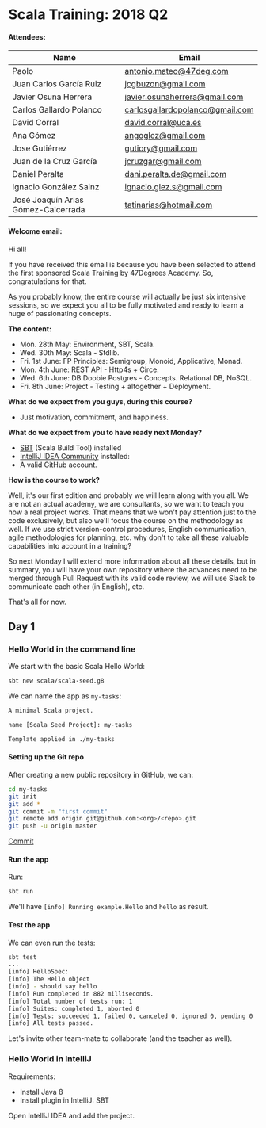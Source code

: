 # Scala Training: 2018 Q2

#### Attendees:

| Name | Email |
|--------|--------|
| Paolo | antonio.mateo@47deg.com |
| Juan Carlos García Ruiz	| jcgbuzon@gmail.com |
| Javier Osuna Herrera	| javier.osunaherrera@gmail.com |
| Carlos Gallardo Polanco	| carlosgallardopolanco@gmail.com |
| David Corral	| david.corral@uca.es |
| Ana Gómez	| angoglez@gmail.com |
| Jose Gutiérrez	| gutiory@gmail.com |
| Juan de la Cruz García | jcruzgar@gmail.com |
| Daniel Peralta	| dani.peralta.de@gmail.com |
| Ignacio González Sainz	| ignacio.glez.s@gmail.com |
| José Joaquín	Arias Gómez-Calcerrada	| tatinarias@hotmail.com |

#### Welcome email:

Hi all!

If you have received this email is because you have been selected to attend the first sponsored Scala Training by 47Degrees Academy. So, congratulations for that.

As you probably know, the entire course will actually be just six intensive sessions, so we expect you all to be fully motivated and ready to learn a huge of passionating concepts.

**The content:**

- Mon. 28th May: Environment, SBT, Scala.
- Wed. 30th May: Scala - Stdlib.
- Fri. 1st June: FP Principles: Semigroup, Monoid, Applicative, Monad.
- Mon. 4th June: REST API - Http4s + Circe.
- Wed. 6th June: DB Doobie Postgres - Concepts. Relational DB, NoSQL.
- Fri. 8th June: Project - Testing + altogether + Deployment.

**What do we expect from you guys, during this course?**
- Just motivation, commitment, and happiness.

**What do we expect from you to have ready next Monday?**
- [SBT](https://www.scala-sbt.org/download.html) (Scala Build Tool) installed
- [IntelliJ IDEA Community](https://www.jetbrains.com/idea/download/) installed:
- A valid GitHub account.


**How is the course to work?**

Well, it's our first edition and probably we will learn along with you all. We are not an actual academy, we are consultants, so we want to teach you how a real project works. That means that we won't pay attention just to the code exclusively, but also we'll focus the course on the methodology as well. If we use strict version-control procedures, English communication, agile methodologies for planning, etc. why don't to take all these valuable capabilities into account in a training?

So next Monday I will extend more information about all these details, but in summary, you will have your own repository where the advances need to be merged through Pull Request with its valid code review, we will use Slack to communicate each other (in English), etc.

That's all for now.




## Day 1

### Hello World in the command line

We start with the basic Scala Hello World:

```bash
sbt new scala/scala-seed.g8
```

We can name the app as `my-tasks`:

```bash
A minimal Scala project.

name [Scala Seed Project]: my-tasks

Template applied in ./my-tasks
```

#### Setting up the Git repo

After creating a new public repository in GitHub, we can:

```bash
cd my-tasks
git init
git add *
git commit -m "first commit"
git remote add origin git@github.com:<org>/<repo>.git
git push -u origin master
```

[Commit](https://github.com/47deg/scala-training-2018-q2/commit/be75a5af8ac6bd867b02180064df69ff2cc4a99a)

#### Run the app

Run:
```bash
sbt run
```

We'll have `[info] Running example.Hello` and `hello` as result.

#### Test the app

We can even run the tests:

```bash
sbt test
...
[info] HelloSpec:
[info] The Hello object
[info] - should say hello
[info] Run completed in 882 milliseconds.
[info] Total number of tests run: 1
[info] Suites: completed 1, aborted 0
[info] Tests: succeeded 1, failed 0, canceled 0, ignored 0, pending 0
[info] All tests passed.
```

Let's invite other team-mate to collaborate (and the teacher as well).

### Hello World in IntelliJ

Requirements: 

- Install Java 8
- Install plugin in IntelliJ: SBT


Open IntelliJ IDEA and add the project.

